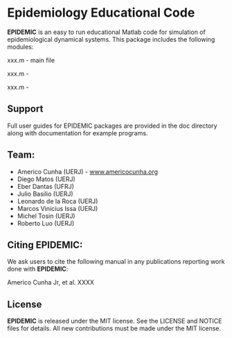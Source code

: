 # Epidemiology Educational Code

**EPIDEMIC** is an easy to run educational Matlab code for simulation of epidemiological dynamical systems. This package includes the following modules:

xxx.m - main file 

xxx.m - 

xxx.m - 

## Support

Full user guides for EPIDEMIC packages are provided in the doc directory along with documentation for example programs.

## Team:

- Americo Cunha (UERJ) - www.americocunha.org
- Diego Matos (UERJ)
- Eber Dantas (UFRJ)
- Julio Basilio (UERJ)
- Leonardo de la Roca (UERJ)
- Marcos Vinicius Issa (UERJ)
- Michel Tosin (UERJ)
- Roberto Luo (UERJ)

## Citing EPIDEMIC:

We ask users to cite the following manual in any publications reporting work done with **EPIDEMIC**:

Americo Cunha Jr, et al. XXXX

## License

**EPIDEMIC** is released under the MIT license. See the LICENSE and NOTICE files for details. All new contributions must be made under the MIT license.
